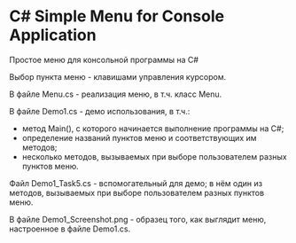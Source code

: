 # C# Simple Menu for Console Application

Простое меню для консольной программы на C#

Выбор пункта меню - клавишами управления курсором.


В файле Menu.cs - реализация меню, в т.ч. класс Menu.

В файле Demo1.cs - демо использования, в т.ч.:
 - метод Main(), с которого начинается выполнение программы на C#;
 - определение названий пунктов меню и соответствующих им методов;
 - несколько методов, вызываемых при выборе пользователем разных пунктов меню.

Файл Demo1_Task5.cs - вспомогательный для демо; в нём один из методов, вызываемых при выборе пользователем разных пунктов меню.

В файле Demo1_Screenshot.png - образец того, как выглядит меню, настроенное в файле Demo1.cs.
